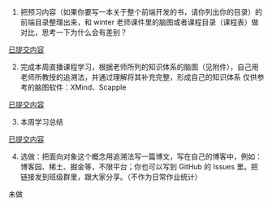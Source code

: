 1. 把预习内容（如果你要写一本关于整个前端开发的书，请你列出你的目录）的前端目录整理出来，和 winter 老师课件里的脑图或者课程目录（课程表）做对比，思考一下为什么会有差别？

[已提交内容](1-预习与对比.md)

2. 完成本周直播课程学习，根据老师所列的知识体系的脑图（见附件），自己用老师所教授的追溯法，并通过理解将其补充完整，形成自己的知识体系
仅供参考的脑图软件：XMind、Scapple

[已提交内容](2-前端技术脑图.xmind)

3. 本周学习总结

[已提交内容](3-学习总结.md)

4. 选做：把面向对象这个概念用追溯法写一篇博文，写在自己的博客中，例如：博客园、稀土、掘金等，不限平台；你也可以写到 GitHub 的 Issues 里。把链接发到班级群里，跟大家分享。（不作为日常作业统计）

未做
